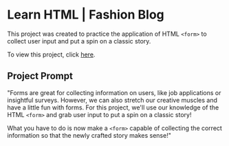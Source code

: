 # Learn HTML | Fashion Blog
This project was created to practice the application of HTML `<form>` to collect user input and put a spin on a classic story.

To view this project, click [here](https://vivian-mca.github.io/HTML-CSS-Codecademy-Projects/Form%20a%20Story).

## Project Prompt
"Forms are great for collecting information on users, like job applications or insightful surveys. However, we can also stretch our creative muscles and have a little fun with forms. For this project, we'll use our knowledge of the HTML `<form>` and grab user input to put a spin on a classic story!

What you have to do is now make a `<form>` capable of collecting the correct information so that the newly crafted story makes sense!"
